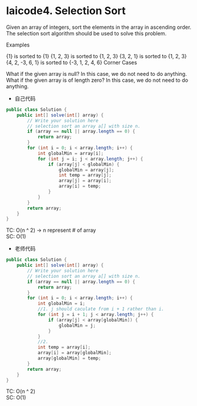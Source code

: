 # laicode4. Selection Sort
Given an array of integers, sort the elements in the array in ascending order. The selection sort algorithm should be used to solve this problem.

Examples

{1} is sorted to {1}
{1, 2, 3} is sorted to {1, 2, 3}
{3, 2, 1} is sorted to {1, 2, 3}
{4, 2, -3, 6, 1} is sorted to {-3, 1, 2, 4, 6}
Corner Cases

What if the given array is null? In this case, we do not need to do anything.
What if the given array is of length zero? In this case, we do not need to do anything.

- 自己代码  
```java
public class Solution {
    public int[] solve(int[] array) {
        // Write your solution here
        // selection sort an array a[] with size n.
        if (array == null || array.length == 0) {
            return array;
        }
        for (int i = 0; i < array.length; i++) {
            int globalMin = array[i];
            for (int j = i; j < array.length; j++) {
                if (array[j] < globalMin) {
                    globalMin = array[j];
                    int temp = array[j];
                    array[j] = array[i];
                    array[i] = temp;
                }
            }
        }
        return array;
    }
}
```
TC: O(n ^ 2) -> n represent # of array      
SC: O(1)

- 老师代码  
```java
public class Solution {
    public int[] solve(int[] array) {
        // Write your solution here
        // selection sort an array a[] with size n.
        if (array == null || array.length == 0) {
            return array;
        }
        for (int i = 0; i < array.length; i++) {
            int globalMin = i;
            //1. j should caculate from i + 1 rather than i.
            for (int j = i + 1; j < array.length; j++) {
                if (array[j] < array[globalMin]) {
                    globalMin = j;
                }
            }
            //2.
            int temp = array[i];
            array[i] = array[globalMin];
            array[globalMin] = temp;
        }
        return array;
    }
}
```
TC: O(n ^ 2)      
SC: O(1)
